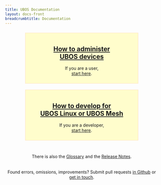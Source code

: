 ```yaml
---
title: UBOS Documentation
layout: docs-front
breadcrumbtitle: Documentation
---
```

<style>
h1.title.main {
    text-align: center;
}
div.choices {
    width: 100%;
    display: flex;
    flex-wrap: wrap;
}
div.choice {
    min-width: 350px;
    width: 350px;
    margin: 10px;
    padding: 10px;
    text-align: center;
    margin: 10px auto;
    background: #fffdcc;
    border: 1px solid #ffe0c0;
    border-radius: 20px">
}
div.choice h2 {
    text-align: center;
}
</style>

<div class="choices">
 <div class="choice">
  <h2><a href="/docs/administrators/">How to administer<br>UBOS devices</a></h2>
  <p>If you are a user,<br>
     <a href="/docs/administrators/">start here</a>.
  </p>
 </div>
 <div class="choice">
  <h2><a href="/docs/developers/">How to develop for<br>UBOS Linux or UBOS Mesh</a></h2>
  <p>If you are a developer,<br>
     <a href="/docs/developers/">start here</a>.
  </p>
 </div>
</div>

<p class="clearer" style="padding-top: 20px; text-align: center">
 There is also the <a href="/glossary/">Glossary</a> and the
 <a href="/releases/">Release Notes</a>.
</p>

<p class="clearer" style="padding-top: 20px; text-align: center">
 Found errors, omissions, improvements? Submit pull requests
 <a href="https://github.com/uboslinux/ubos-website/">in Github</a> or
 <a href="/community/">get in touch</a>.
</p>
